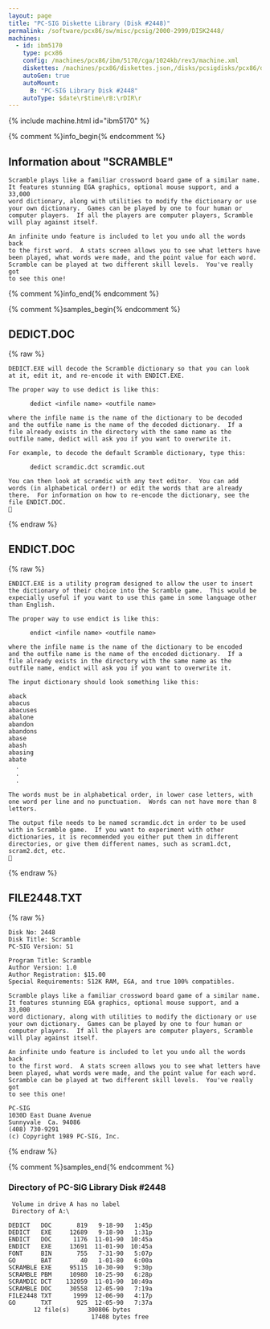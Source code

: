 ```yaml
---
layout: page
title: "PC-SIG Diskette Library (Disk #2448)"
permalink: /software/pcx86/sw/misc/pcsig/2000-2999/DISK2448/
machines:
  - id: ibm5170
    type: pcx86
    config: /machines/pcx86/ibm/5170/cga/1024kb/rev3/machine.xml
    diskettes: /machines/pcx86/diskettes.json,/disks/pcsigdisks/pcx86/diskettes.json
    autoGen: true
    autoMount:
      B: "PC-SIG Library Disk #2448"
    autoType: $date\r$time\rB:\rDIR\r
---
```


{% include machine.html id="ibm5170" %}

{% comment %}info_begin{% endcomment %}

## Information about "SCRAMBLE"

    Scramble plays like a familiar crossword board game of a similar name.
    It features stunning EGA graphics, optional mouse support, and a 33,000
    word dictionary, along with utilities to modify the dictionary or use
    your own dictionary.  Games can be played by one to four human or
    computer players.  If all the players are computer players, Scramble
    will play against itself.
    
    An infinite undo feature is included to let you undo all the words back
    to the first word.  A stats screen allows you to see what letters have
    been played, what words were made, and the point value for each word.
    Scramble can be played at two different skill levels.  You've really got
    to see this one!
{% comment %}info_end{% endcomment %}

{% comment %}samples_begin{% endcomment %}

## DEDICT.DOC

{% raw %}
```
DEDICT.EXE will decode the Scramble dictionary so that you can look
at it, edit it, and re-encode it with ENDICT.EXE.
 
The proper way to use dedict is like this:
 
      dedict <infile name> <outfile name>
 
where the infile name is the name of the dictionary to be decoded
and the outfile name is the name of the decoded dictionary.  If a
file already exists in the directory with the same name as the
outfile name, dedict will ask you if you want to overwrite it.
     
For example, to decode the default Scramble dictionary, type this:
 
      dedict scramdic.dct scramdic.out

You can then look at scramdic with any text editor.  You can add
words (in alphabetical order!) or edit the words that are already
there.  For information on how to re-encode the dictionary, see the
file ENDICT.DOC.

```
{% endraw %}

## ENDICT.DOC

{% raw %}
```
ENDICT.EXE is a utility program designed to allow the user to insert
the dictionary of their choice into the Scramble game.  This would be
expecially useful if you want to use this game in some language other
than English.

The proper way to use endict is like this:
 
      endict <infile name> <outfile name>
 
where the infile name is the name of the dictionary to be encoded
and the outfile name is the name of the encoded dictionary.  If a
file already exists in the directory with the same name as the
outfile name, endict will ask you if you want to overwrite it.

The input dictionary should look something like this:

aback
abacus
abacuses
abalone
abandon
abandons
abase
abash
abasing
abate
  .
  .
  .

The words must be in alphabetical order, in lower case letters, with 
one word per line and no punctuation.  Words can not have more than 8
letters.

The output file needs to be named scramdic.dct in order to be used
with in Scramble game.  If you want to experiment with other
dictionaries, it is recommended you either put them in different
directories, or give them different names, such as scram1.dct,
scram2.dct, etc.

```
{% endraw %}

## FILE2448.TXT

{% raw %}
```
Disk No: 2448                                                           
Disk Title: Scramble                                                    
PC-SIG Version: S1                                                      
                                                                        
Program Title: Scramble                                                 
Author Version: 1.0                                                     
Author Registration: $15.00                                             
Special Requirements: 512K RAM, EGA, and true 100% compatibles.         
                                                                        
Scramble plays like a familiar crossword board game of a similar name.  
It features stunning EGA graphics, optional mouse support, and a 33,000 
word dictionary, along with utilities to modify the dictionary or use   
your own dictionary.  Games can be played by one to four human or       
computer players.  If all the players are computer players, Scramble    
will play against itself.                                               
                                                                        
An infinite undo feature is included to let you undo all the words back 
to the first word.  A stats screen allows you to see what letters have  
been played, what words were made, and the point value for each word.   
Scramble can be played at two different skill levels.  You've really got
to see this one!                                                        
                                                                        
PC-SIG                                                                  
1030D East Duane Avenue                                                 
Sunnyvale  Ca. 94086                                                    
(408) 730-9291                                                          
(c) Copyright 1989 PC-SIG, Inc.                                         
```
{% endraw %}

{% comment %}samples_end{% endcomment %}

### Directory of PC-SIG Library Disk #2448

     Volume in drive A has no label
     Directory of A:\

    DEDICT   DOC       819   9-18-90   1:45p
    DEDICT   EXE     12689   9-18-90   1:31p
    ENDICT   DOC      1176  11-01-90  10:45a
    ENDICT   EXE     13691  11-01-90  10:45a
    FONT     BIN       755   7-31-90   5:07p
    GO       BAT        40   1-01-80   6:00a
    SCRAMBLE EXE     95115  10-30-90   9:30p
    SCRAMBLE PBM     10980  10-25-90   6:28p
    SCRAMDIC DCT    132059  11-01-90  10:49a
    SCRAMBLE DOC     30558  12-05-90   7:19a
    FILE2448 TXT      1999  12-06-90   4:17p
    GO       TXT       925  12-05-90   7:37a
           12 file(s)     300806 bytes
                           17408 bytes free

